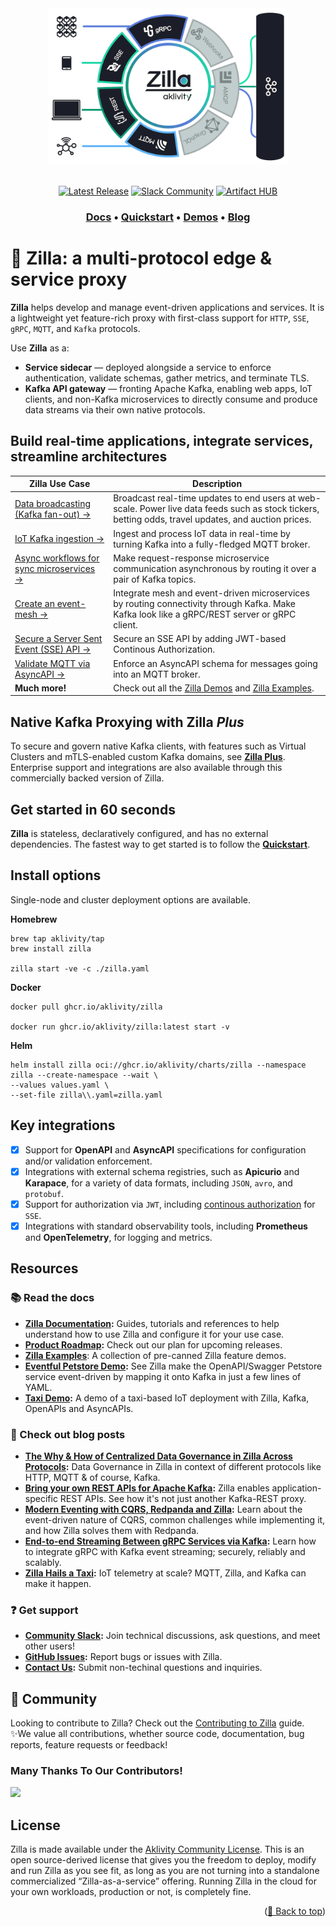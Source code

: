 <div id="top"></div>
<div align="center">
  <img src="./assets/zilla-rings@2x.png" height="250">
</div>

</br>

<div align="center"> 

  <!--[![Build Status][build-status-image]][build-status]-->
  [![Latest Release][release-latest-image]][release-latest]
  [![Slack Community][community-image]][community-join]
  [![Artifact HUB][artifact-hub-shield]][artifact-hub]
  
</div>

<h3 align="center">
  <a href="https://docs.aklivity.io/zilla/"><b>Docs</b></a> &bull;
  <a href="https://docs.aklivity.io/zilla/latest/getting-started/quickstart/"><b>Quickstart</b></a> &bull;
  <a href="https://github.com/aklivity/zilla-demos"><b>Demos</b></a> &bull;
  <a href="https://www.aklivity.io/blog"><b>Blog</b></a>  
</h3>

# 🦎 Zilla: a multi-protocol edge & service proxy

**Zilla** helps develop and manage event-driven applications and services. It is a lightweight yet feature-rich proxy with first-class support for `HTTP`, `SSE`, `gRPC`, `MQTT`, and `Kafka` protocols. 

Use **Zilla** as a:
- **Service sidecar** — deployed alongside a service to enforce authentication, validate schemas, gather metrics, and terminate TLS.
- **Kafka API gateway** — fronting Apache Kafka, enabling web apps, IoT clients, and non-Kafka microservices to directly consume and produce data streams via their own native protocols.

## Build real-time applications, integrate services, streamline architectures

| Zilla Use Case | Description |
| -------- | ------- |
| [Data broadcasting (Kafka fan-out) →](examples/sse.kafka.fanout) | Broadcast real-time updates to end users at web-scale. Power live data feeds such as stock tickers, betting odds, travel updates, and auction prices. |
| [IoT Kafka ingestion →](https://docs.aklivity.io/zilla/latest/concepts/proxy/mqtt/kafka) | Ingest and process IoT data in real-time by turning Kafka into a fully-fledged MQTT broker. |
| [Async workflows for sync microservices →](examples/http.kafka.async) | Make request-response microservice communication asynchronous by routing it over a pair of Kafka topics. |
| [Create an event-mesh →](https://www.aklivity.io/post/end-to-end-streaming-between-grpc-services-via-kafka) | Integrate mesh and event-driven microservices by routing connectivity through Kafka. Make Kafka look like a gRPC/REST server or gRPC client. |
| [Secure a Server Sent Event (SSE) API →](examples/sse.proxy.jwt) | Secure an SSE API by adding JWT-based Continous Authorization. |
| [Validate MQTT via AsyncAPI →](examples/asyncapi.mqtt.kafka.proxy) | Enforce an AsyncAPI schema for messages going into an MQTT broker. |
| **Much more!** | Check out all the [Zilla Demos](https://github.com/aklivity/zilla-demos) and [Zilla Examples](examples). |

## Native Kafka Proxying with Zilla ***Plus***

To secure and govern native Kafka clients, with features such as Virtual Clusters and mTLS-enabled custom Kafka domains, see [**Zilla Plus**](https://www.aklivity.io/products/zilla-plus). Enterprise support and integrations are also available through this commercially backed version of Zilla.

## Get started in 60 seconds

**Zilla** is stateless, declaratively configured, and has no external dependencies. The fastest way to get started is to follow the [**Quickstart**](https://docs.aklivity.io/zilla/latest/getting-started/quickstart).

## Install options

Single-node and cluster deployment options are available.
 
**Homebrew**
```
brew tap aklivity/tap 
brew install zilla

zilla start -ve -c ./zilla.yaml
```

**Docker**

```
docker pull ghcr.io/aklivity/zilla

docker run ghcr.io/aklivity/zilla:latest start -v
```

**Helm**

```
helm install zilla oci://ghcr.io/aklivity/charts/zilla --namespace zilla --create-namespace --wait \
--values values.yaml \
--set-file zilla\\.yaml=zilla.yaml
```

## Key integrations

- [x] Support for **OpenAPI** and **AsyncAPI** specifications for configuration and/or validation enforcement.
- [x] Integrations with external schema registries, such as **Apicurio** and **Karapace**, for a variety of data formats, including `JSON`, `avro`, and `protobuf`.
- [x] Support for authorization via `JWT`, including [continous authorization](https://www.aklivity.io/post/a-primer-on-server-sent-events-sse#:~:text=SSE%20is%20with-,Zilla%20Continuous%20Stream%20Authorization,-.) for `SSE`.
- [x] Integrations with standard observability tools, including **Prometheus** and **OpenTelemetry**, for logging and metrics.

## <a name="resources"> Resources

### 📚 Read the docs

- **[Zilla Documentation](https://docs.aklivity.io/zilla/latest):** Guides, tutorials and references to help understand how to use Zilla and configure it for your use case.
- **[Product Roadmap][zilla-roadmap]:** Check out our plan for upcoming releases. 
- **[Zilla Examples](examples)**: A collection of pre-canned Zilla feature demos.
- **[Eventful Petstore Demo](https://github.com/aklivity/zilla-demos/tree/main/petstore):** See Zilla make the OpenAPI/Swagger Petstore service event-driven by mapping it onto Kafka in just a few lines of YAML.
- **[Taxi Demo](https://github.com/aklivity/zilla-demos/tree/main/taxi):** A demo of a taxi-based IoT deployment with Zilla, Kafka, OpenAPIs and AsyncAPIs.

### 📝 Check out blog posts

- **[The Why & How of Centralized Data Governance in Zilla Across Protocols](https://www.aklivity.io/post/the-why-how-of-centralized-data-governance-in-zilla-across-protocols):** Data Governance in Zilla in context of different protocols like HTTP, MQTT & of course, Kafka.
- **[Bring your own REST APIs for Apache Kafka](https://www.aklivity.io/post/bring-your-own-rest-apis-for-apache-kafka):** Zilla enables application-specific REST APIs. See how it's not just another Kafka-REST proxy.
- **[Modern Eventing with CQRS, Redpanda and Zilla](https://www.aklivity.io/post/modern-eventing-with-cqrs-redpanda-and-zilla):** Learn about the event-driven nature of CQRS, common challenges while implementing it, and how Zilla solves them with Redpanda.
- **[End-to-end Streaming Between gRPC Services via Kafka](https://www.aklivity.io/post/end-to-end-streaming-between-grpc-services-via-kafka):** Learn how to integrate gRPC with Kafka event streaming; securely, reliably and scalably.
- **[Zilla Hails a Taxi](https://www.aklivity.io/post/zilla-hails-a-taxi):** IoT telemetry at scale? MQTT, Zilla, and Kafka can make it happen.

### <a name="support"> ❓ Get support

- **[Community Slack](https://www.aklivity.io/slack):** Join technical discussions, ask questions, and meet other users!
- **[GitHub Issues](https://github.com/aklivity/zilla/issues):** Report bugs or issues with Zilla.
- **[Contact Us](https://www.aklivity.io/contact):** Submit non-techinal questions and inquiries.

## <a name="community"> 🌱 Community

Looking to contribute to Zilla? Check out the [Contributing to Zilla](./.github/CONTRIBUTING.md) guide.
✨We value all contributions, whether source code, documentation, bug reports, feature requests or feedback!

### Many Thanks To Our Contributors!

<a href="https://github.com/aklivity/zilla/graphs/contributors">
  <img src="https://contrib.rocks/image?repo=aklivity/zilla" />
</a>

## <a name="license"> License

Zilla is made available under the [Aklivity Community License](./LICENSE-AklivityCommunity). This is an open source-derived license that gives you the freedom to deploy, modify and run Zilla as you see fit, as long as you are not turning into a standalone commercialized “Zilla-as-a-service” offering. Running Zilla in the cloud for your own workloads, production or not, is completely fine.


<!-- Links -->
[build-status-image]: https://github.com/aklivity/zilla/workflows/build/badge.svg
[build-status]: https://github.com/aklivity/zilla/actions
[community-image]: https://img.shields.io/badge/slack-@aklivitycommunity-blue.svg?logo=slack
[community-join]: https://www.aklivity.io/slack
[artifact-hub-shield]: https://img.shields.io/endpoint?url=https://artifacthub.io/badge/repository/zilla
[artifact-hub]: https://artifacthub.io/packages/helm/zilla/zilla
[release-latest-image]: https://img.shields.io/github/v/tag/aklivity/zilla?label=release
[release-latest]: https://github.com/aklivity/zilla/pkgs/container/zilla
[zilla-roadmap]: https://github.com/orgs/aklivity/projects/4/views/1

<p align="right">(<a href="#top">🔼 Back to top</a>)</p>
